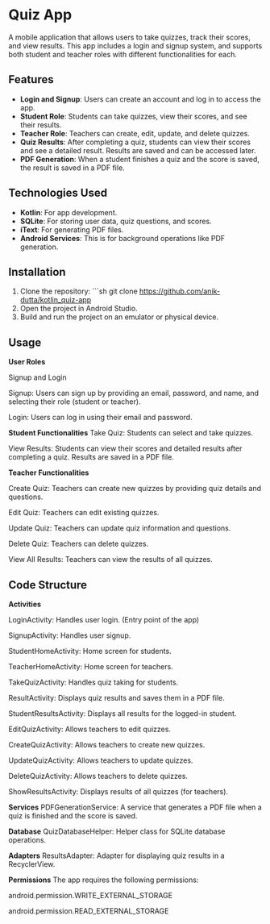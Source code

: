# Quiz App

A mobile application that allows users to take quizzes, track their scores, and view results. This app includes a login and signup system, and supports both student and teacher roles with different functionalities for each.

## Features

- **Login and Signup**: Users can create an account and log in to access the app.
- **Student Role**: Students can take quizzes, view their scores, and see their results.
- **Teacher Role**: Teachers can create, edit, update, and delete quizzes.
- **Quiz Results**: After completing a quiz, students can view their scores and see a detailed result. Results are saved and can be accessed later.
- **PDF Generation**: When a student finishes a quiz and the score is saved, the result is saved in a PDF file.

## Technologies Used

- **Kotlin**: For app development.
- **SQLite**: For storing user data, quiz questions, and scores.
- **iText**: For generating PDF files.
- **Android Services**: This is for background operations like PDF generation.

## Installation

1. Clone the repository: ```sh git clone https://github.com/anik-dutta/kotlin_quiz-app
2. Open the project in Android Studio.
3. Build and run the project on an emulator or physical device.


## Usage

**User Roles**

Signup and Login

Signup: Users can sign up by providing an email, password, and name, and selecting their role (student or teacher).

Login: Users can log in using their email and password.

**Student Functionalities**
Take Quiz: Students can select and take quizzes.

View Results: Students can view their scores and detailed results after completing a quiz. Results are saved in a PDF file.

**Teacher Functionalities**

Create Quiz: Teachers can create new quizzes by providing quiz details and questions.

Edit Quiz: Teachers can edit existing quizzes.

Update Quiz: Teachers can update quiz information and questions.

Delete Quiz: Teachers can delete quizzes.

View All Results: Teachers can view the results of all quizzes.


## Code Structure

**Activities**

LoginActivity: Handles user login. (Entry point of the app)

SignupActivity: Handles user signup.

StudentHomeActivity: Home screen for students.

TeacherHomeActivity: Home screen for teachers.

TakeQuizActivity: Handles quiz taking for students.

ResultActivity: Displays quiz results and saves them in a PDF file.

StudentResultsActivity: Displays all results for the logged-in student.

EditQuizActivity: Allows teachers to edit quizzes.

CreateQuizActivity: Allows teachers to create new quizzes.

UpdateQuizActivity: Allows teachers to update quizzes.

DeleteQuizActivity: Allows teachers to delete quizzes.

ShowResultsActivity: Displays results of all quizzes (for teachers).


 
**Services**
PDFGenerationService: A service that generates a PDF file when a quiz is finished and the score is saved.

**Database**
QuizDatabaseHelper: Helper class for SQLite database operations.

**Adapters**
ResultsAdapter: Adapter for displaying quiz results in a RecyclerView.

**Permissions**
The app requires the following permissions:

android.permission.WRITE_EXTERNAL_STORAGE

android.permission.READ_EXTERNAL_STORAGE

